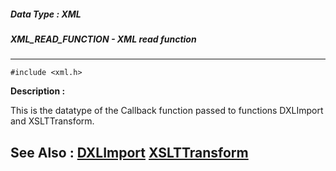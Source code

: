 ##### Data Type : XML
##### XML_READ_FUNCTION - XML read function
---
```
#include <xml.h>
```
**Description :**

This is the datatype of the Callback function passed to functions DXLImport and 
XSLTTransform.

**See Also :**
[DXLImport](/domino-c-api-docs/reference/Func/DXLImport)
[XSLTTransform](/domino-c-api-docs/reference/Func/XSLTTransform)
---
